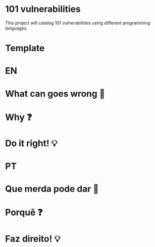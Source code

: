 # 101 vulnerabilities
This project will catalog 101 vulnerabilities using different programming languages.

# Template
# EN

# What can goes wrong :shit:


# Why :question:

# Do it right! :bulb:

# PT

# Que merda pode dar :shit:


# Porquê :question:


# Faz direito! :bulb: